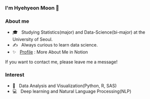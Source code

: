 ### I'm Hyehyeon Moon 👋

### About me
- 🎓 &nbsp; Studying Statistics(major) and Data-Science(bi-major) at the University of Seoul.
- ✍️ &nbsp; Always curious to learn data science.
- ✨ &nbsp; [Profile](https://www.notion.so/3b214631fe5a4d798a859c0d695ed5ba) : More About Me in Notion

If you want to contact me, please leave me a message! 

### Interest
- 🌱 &nbsp;  Data Analysis and Visualization(Python, R, SAS)
- 💻 &nbsp; Deep learning and Natural Language Processing(NLP)


